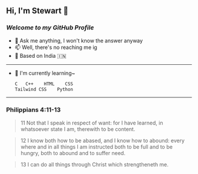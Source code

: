 ## Hi, I'm Stewart 👋
### _Welcome to my GitHub Profile_

- 💬 Ask me anything, I won't know the answer anyway
- 📫 Well, there's no reaching me ig
- 📌 Based on India 🇮🇳
---
- 🌱 I'm currently learning~

    ```sh
    C   C++    HTML    CSS
    Tailwind CSS    Python
    ```
---
### Philippians 4:11-13 
>11 Not that I speak in respect of want: for I have learned, in whatsoever state I am, therewith to be content.

>12 I know both how to be abased, and I know how to abound: every where and in all things I am instructed 
both to be full and to be hungry, both to abound and to suffer need.

>13 I can do all things through Christ which strengtheneth me.
